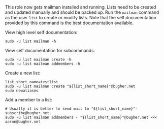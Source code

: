 This role now gets mailman installed and running.  Lists need to be created and
updated manually and should be backed up.  Run the `mailman` command as the
user `list` to create or modify lists.  Note that the self documentation
provided by this command is the best documentation available.

View high level self documentation:

    sudo -u list mailman -h

View self documentation for subcommands:

    sudo -u list mailman create -h
    sudo -u list mailman addmembers -h

Create a new list:

    list_short_name=testlist
    sudo -u list mailman create "${list_short_name}"@bugher.net
    sudo newaliases

Add a member to a list:

    # Usually it is better to send mail to "${list_short_name}"-subscribe@bugher.net.
    sudo -u list mailman addmembers - "${list_short_name}"@bugher.net <<< aaron@bugher.net
